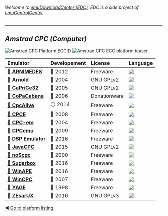 ###### Welcome to [emuDownloadCenter (EDC)](https://github.com/PhoenixInteractiveNL/emuDownloadCenter/wiki/), EDC is a side project of [emuControlCenter](https://github.com/PhoenixInteractiveNL/emuControlCenter/wiki/)
***
## _Amstrad CPC (Computer)_
![](https://raw.githubusercontent.com/wiki/PhoenixInteractiveNL/emuDownloadCenter/images_platform/ecc_cpc_cell.png "Amstrad CPC Platform ECCID")
![](https://raw.githubusercontent.com/wiki/PhoenixInteractiveNL/emuDownloadCenter/images_platform/ecc_cpc_teaser.png "Amstrad CPC ECC platform teaser.")

| Emulator | Developement | License | Language |
|:---------|:-------------|:--------|:---------|
| [:file_folder: **ARNIMEDES**](https://github.com/PhoenixInteractiveNL/emuDownloadCenter/wiki/Emulator-arnimedes#menu) | :red_circle: 2012 | Freeware | ![](https://raw.githubusercontent.com/wiki/PhoenixInteractiveNL/emuDownloadCenter/images_flags/icon_flag_EN_24.png) |
| [:file_folder: **Arnold**](https://github.com/PhoenixInteractiveNL/emuDownloadCenter/wiki/Emulator-arnold#menu) | :red_circle: 2004 | GNU GPLv2 | ![](https://raw.githubusercontent.com/wiki/PhoenixInteractiveNL/emuDownloadCenter/images_flags/icon_flag_EN_24.png) |
| [:file_folder: **CaPriCe32**](https://github.com/PhoenixInteractiveNL/emuDownloadCenter/wiki/Emulator-caprice32#menu) | :red_circle: 2005 | GNU GPLv2 | ![](https://raw.githubusercontent.com/wiki/PhoenixInteractiveNL/emuDownloadCenter/images_flags/icon_flag_EN_24.png) |
| [:file_folder: **CoPaCabana**](https://github.com/PhoenixInteractiveNL/emuDownloadCenter/wiki/Emulator-copacabana#menu) | :red_circle: 2006 | Donationware | ![](https://raw.githubusercontent.com/wiki/PhoenixInteractiveNL/emuDownloadCenter/images_flags/icon_flag_EN_24.png) |
| [:file_folder: **CpcAlive**](https://github.com/PhoenixInteractiveNL/emuDownloadCenter/wiki/Emulator-cpcalive#menu) | :white_circle: 2014 | Freeware | ![](https://raw.githubusercontent.com/wiki/PhoenixInteractiveNL/emuDownloadCenter/images_flags/icon_flag_EN_24.png) |
| [:file_folder: **CPCE**](https://github.com/PhoenixInteractiveNL/emuDownloadCenter/wiki/Emulator-cpce#menu) | :red_circle: 2008 | Freeware | ![](https://raw.githubusercontent.com/wiki/PhoenixInteractiveNL/emuDownloadCenter/images_flags/icon_flag_EN_24.png) |
| [:file_folder: **CPC-em**](https://github.com/PhoenixInteractiveNL/emuDownloadCenter/wiki/Emulator-cpcem#menu) | :red_circle: 2004 | Freeware | ![](https://raw.githubusercontent.com/wiki/PhoenixInteractiveNL/emuDownloadCenter/images_flags/icon_flag_EN_24.png) |
| [:file_folder: **CPCemu**](https://github.com/PhoenixInteractiveNL/emuDownloadCenter/wiki/Emulator-cpcemu#menu) | :red_circle: 2009 | Freeware | ![](https://raw.githubusercontent.com/wiki/PhoenixInteractiveNL/emuDownloadCenter/images_flags/icon_flag_EN_24.png) |
| [:file_folder: **DSP Emulator**](https://github.com/PhoenixInteractiveNL/emuDownloadCenter/wiki/Emulator-dsp#menu) | :large_blue_circle: 2016 | Freeware | ![](https://raw.githubusercontent.com/wiki/PhoenixInteractiveNL/emuDownloadCenter/images_flags/icon_flag_EN_24.png) |
| [:file_folder: **JavaCPC**](https://github.com/PhoenixInteractiveNL/emuDownloadCenter/wiki/Emulator-javacpc#menu) | :large_blue_circle: 2015 | GNU GPLv2 | ![](https://raw.githubusercontent.com/wiki/PhoenixInteractiveNL/emuDownloadCenter/images_flags/icon_flag_EN_24.png) |
| [:file_folder: **no$cpc**](https://github.com/PhoenixInteractiveNL/emuDownloadCenter/wiki/Emulator-nocpc#menu) | :red_circle: 2000 | Freeware | ![](https://raw.githubusercontent.com/wiki/PhoenixInteractiveNL/emuDownloadCenter/images_flags/icon_flag_EN_24.png) |
| [:file_folder: **Sugarbox**](https://github.com/PhoenixInteractiveNL/emuDownloadCenter/wiki/Emulator-sugarbox#menu) | :large_blue_circle: 2016 | Freeware | ![](https://raw.githubusercontent.com/wiki/PhoenixInteractiveNL/emuDownloadCenter/images_flags/icon_flag_EN_24.png) |
| [:file_folder: **WinAPE**](https://github.com/PhoenixInteractiveNL/emuDownloadCenter/wiki/Emulator-winape#menu) | :large_blue_circle: 2016 | Freeware | ![](https://raw.githubusercontent.com/wiki/PhoenixInteractiveNL/emuDownloadCenter/images_flags/icon_flag_EN_24.png) |
| [:file_folder: **WinCPC**](https://github.com/PhoenixInteractiveNL/emuDownloadCenter/wiki/Emulator-wincpc#menu) | :red_circle: 2007 | Freeware | ![](https://raw.githubusercontent.com/wiki/PhoenixInteractiveNL/emuDownloadCenter/images_flags/icon_flag_EN_24.png) |
| [:file_folder: **YAGE**](https://github.com/PhoenixInteractiveNL/emuDownloadCenter/wiki/Emulator-yage#menu) | :red_circle: 1998 | Freeware | ![](https://raw.githubusercontent.com/wiki/PhoenixInteractiveNL/emuDownloadCenter/images_flags/icon_flag_EN_24.png) |
| [:file_folder: **ZEsarUX**](https://github.com/PhoenixInteractiveNL/emuDownloadCenter/wiki/Emulator-zesarux#menu) | :large_blue_circle: 2016 | GNU GPLv3 | ![](https://raw.githubusercontent.com/wiki/PhoenixInteractiveNL/emuDownloadCenter/images_flags/icon_flag_EN_24.png) |

[:arrow_backward: Go to platform listing](https://github.com/PhoenixInteractiveNL/emuDownloadCenter/wiki/EDC-Platform-List)
